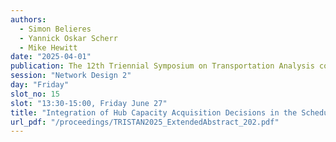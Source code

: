 ```yaml
---
authors:
  - Simon Belieres
  - Yannick Oskar Scherr
  - Mike Hewitt
date: "2025-04-01"
publication: The 12th Triennial Symposium on Transportation Analysis conference
session: "Network Design 2"
day: "Friday"
slot_no: 15
slot: "13:30-15:00, Friday June 27"
title: "Integration of Hub Capacity Acquisition Decisions in the Scheduled Service Network Design Problem"
url_pdf: "/proceedings/TRISTAN2025_ExtendedAbstract_202.pdf"
---
```


